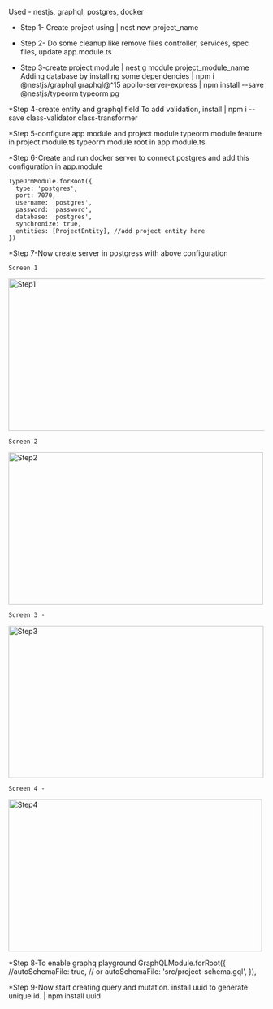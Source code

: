 Used - nestjs, graphql, postgres, docker

* Step 1- Create project using 
  | nest new project_name

* Step 2- Do some cleanup like remove files
   controller, services, spec files,
   update app.module.ts

* Step 3-create project module 
  | nest g module project_module_name
  Adding database by installing some dependencies
  | npm i @nestjs/graphql graphql@^15 apollo-server-express
  | npm install --save @nestjs/typeorm typeorm pg

*Step 4-create entity and graphql field
      To add validation, install
    | npm i --save class-validator class-transformer

*Step 5-configure app module and project module
   typeorm module feature in project.module.ts
   typeorm module root in app.module.ts

*Step 6-Create and run docker server to connect postgres
    and add this configuration in app.module
    
    TypeOrmModule.forRoot({
      type: 'postgres',
      port: 7070,
      username: 'postgres',
      password: 'password',
      database: 'postgres',
      synchronize: true,
      entities: [ProjectEntity], //add project entity here
    })

*Step 7-Now create server in postgress with above configuration
    
    Screen 1
   <img width="724" height="300px" alt="Step1" src="https://user-images.githubusercontent.com/16021125/163703391-53cbac9d-1d4a-45dc-a97e-64a5b22ae6a7.png">

    Screen 2
   <img width="501"  height="300px"  alt="Step2" src="https://user-images.githubusercontent.com/16021125/163703403-23c14945-d2a4-4bc7-9d89-2e9fd8d4a1d7.png">

    Screen 3 -
   <img width="502"  height="300px"  alt="Step3" src="https://user-images.githubusercontent.com/16021125/163703417-227af1e6-2cd6-4d36-8b8e-f1fce4f6656f.png">

    Screen 4 -
   <img width="499"  height="300px"  alt="Step4" src="https://user-images.githubusercontent.com/16021125/163703421-ead52a4c-52e2-473f-9fe2-413eb68e33b6.png">

*Step 8-To enable graphq playground
    GraphQLModule.forRoot({ 
      //autoSchemaFile: true, 
      // or
      autoSchemaFile: 'src/project-schema.gql',
    }),    

*Step 9-Now start creating query and mutation.
     install uuid to generate unique id.
     | npm install uuid

